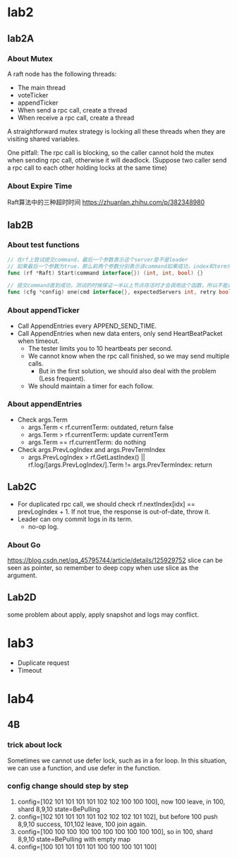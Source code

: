 # lab2

## lab2A

### About Mutex

A raft node has the following threads:
- The main thread
- voteTicker
- appendTicker
- When send a rpc call, create a thread
- When receive a rpc call, create a thread

A straightforward mutex strategy is locking all these threads when they are visiting shared variables.

One pitfall: The rpc call is blocking, so the caller cannot hold the mutex when sending rpc call, otherwise it will deadlock. 
(Suppose two caller send a rpc call to each other holding locks at the same time)

### About Expire Time

Raft算法中的三种超时时间 https://zhuanlan.zhihu.com/p/382348980

## lab2B

### About test functions

```go
// 在rf上尝试提交command，最后一个参数表示这个server是不是leader
// 如果最后一个参数为true，那么前两个参数分别表示该command如果成功，index和term分别是多少
func (rf *Raft) Start(command interface{}) (int, int, bool) {}

// 提交command直到成功，测试的时候保证一半以上节点存活时才会调用这个函数，所以不能达成一致就是出错
func (cfg *config) one(cmd interface{}, expectedServers int, retry bool) int {}
```

### About appendTicker

- Call AppendEntries every APPEND_SEND_TIME.
- Call AppendEntries when new data enters, only send HeartBeatPacket when timeout.
  - The tester limits you to 10 heartbeats per second.
  - We cannot know when the rpc call finished, so we may send multiple calls.
    - But in the first solution, we should also deal with the problem (Less frequent).
  - We should maintain a timer for each follow.

### About appendEntries

- Check args.Term
  - args.Term < rf.currentTerm: outdated, return false
  - args.Term > rf.currentTerm: update currentTerm
  - args.Term == rf.currentTerm: do nothing
- Check args.PrevLogIndex and args.PrevTermIndex
  - args.PrevLogIndex > rf.GetLastIndex() || rf.log/[args.PrevLogIndex/].Term != args.PrevTermIndex: return

## Lab2C

- For duplicated rpc call, we should check rf.nextIndex[idx] == prevLogIndex + 1. If not true, the response is out-of-date, throw it.
- Leader can ony commit logs in its term.
  - no-op log.

### About Go

https://blog.csdn.net/qq_45795744/article/details/125929752
slice can be seen as pointer, so remember to deep copy when use slice as the argument.

## Lab2D

some problem about apply, apply snapshot and logs may conflict.

# lab3

- Duplicate request
- Timeout

# lab4

## 4B

### trick about lock

Sometimes we cannot use defer lock, such as in a for loop. In this situation, we can use a function, and use defer in the function.

### config change should step by step

1. config=[102 101 101 101 101 102 102 100 100 100], now 100 leave, in 100, shard 8,9,10 state=BePulling
2. config=[102 101 101 101 101 102 102 102 101 102], but before 100 push 8,9,10 success, 101,102 leave, 100 join again. 
3. config=[100 100 100 100 100 100 100 100 100 100], so in 100, shard 8,9,10 state=BePulling with empty map
4. config=[100 101 101 101 101 100 100 100 101 100]

